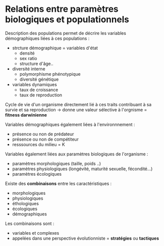 # Relations entre paramètres biologiques et populationnels

Description des populations permet de décrire les variables démographiques liées à ces populations :

* strcture démographique = variables d'état
	* densité
    * sex ratio
    * structure d'âge..
* diversité interne
	* polymorphisme phénotypique
    * diversité génétique
* variables dynamiques
	* taux de croissance
    * taux de reproduction
    
Cycle de vie d'un organisme directement lié à ces traits contribuant à sa survie et sa reproduction -> donne une valeur sélective à l'orgnisme = **fitness darwinienne**

Variables démographiques également liées à l'environnnement :

* présence ou non de prédateur
* présence ou non de compétiteur
* resssources du milieu = K

Variables également liées aux paramètres biologiques de l'organisme :

* paramètres morphologiques (taille, poids ..)
* paramètres physiologiques (longévité, maturité sexuelle, fécondité...)
* paramètres écologiques

Existe des **combinaisons** entre les caractéristiques :

* morphologiques
* physiologiques
* éthologiques
* écologiques
* démographiques

Les combinaisons sont :

* variables et complexes
* appelées dans une perspective évolutionniste = **stratégies** ou **tactiques**
































